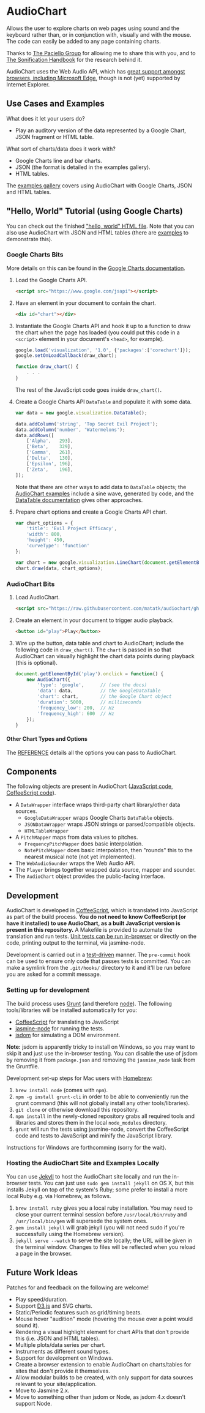 AudioChart
===========

Allows the user to explore charts on web pages using sound and the keyboard rather than, or in conjunction with, visually and with the mouse.  The code can easily be added to any page containing charts.

Thanks to [The Paciello Group](http://paciellogroup.com) for allowing me to share this with you, and to [The Sonification Handbook](http://sonification.de/handbook/) for the research behind it.

AudioChart uses the Web Audio API, which has [great support amongst browsers, including Microsoft Edge](http://caniuse.com/audio-api), though is not (yet) supported by Internet Explorer.

Use Cases and Examples
-----------------------

What does it let your users do?

 * Play an auditory version of the data represented by a Google Chart, JSON fragment or HTML table.

What sort of charts/data does it work with?

 * Google Charts line and bar charts.
 * JSON (the format is detailed in the examples gallery).
 * HTML tables.

The [examples gallery](http://matatk.agrip.org.uk/audiochart/examples-gallery.html) covers using AudioChart with Google Charts, JSON and HTML tables.

"Hello, World" Tutorial (using Google Charts)
----------------------------------------------

You can check out the finished ["hello, world" HTML file](http://matatk.agrip.org.uk/audiochart/hello-world-tutorial.html).  Note that you can also use AudioChart with JSON and HTML tables (there are [examples](http://matatk.agrip.org.uk/audiochart/examples-gallery.html) to demonstrate this).

### Google Charts Bits

More details on this can be found in the [Google Charts documentation](https://developers.google.com/chart/).

 1. Load the Google Charts API.

    ```html
    <script src="https://www.google.com/jsapi"></script>
    ```

 2. Have an element in your document to contain the chart.

    ```html
    <div id="chart"></div>
    ```

 3. Instantiate the Google Charts API and hook it up to a function to draw the chart when the page has loaded (you could put this code in a `<script>` element in your document's `<head>`, for example).

    ```javascript
    google.load('visualization', '1.0', {'packages':['corechart']});
    google.setOnLoadCallback(draw_chart);

    function draw_chart() {
    	. . .
    }
    ```

    The rest of the JavaScript code goes inside `draw_chart()`.

 4. Create a Google Charts API `DataTable` and populate it with some data.

    ```javascript
    var data = new google.visualization.DataTable();

    data.addColumn('string', 'Top Secret Evil Project');
    data.addColumn('number', 'Watermelons');
    data.addRows([
    	['Alpha',   293],
    	['Beta',    329],
    	['Gamma',   261],
    	['Delta',   130],
    	['Epsilon', 196],
    	['Zeta',    196],
    ]);
    ```

    Note that there are other ways to add data to `DataTable` objects; the [AudioChart examples](http://matatk.agrip.org.uk/audiochart/examples-gallery.html) include a sine wave, generated by code, and the [DataTable documentation](https://developers.google.com/chart/interactive/docs/reference#DataTable) gives other approaches.

 6. Prepare chart options and create a Google Charts API chart.

    ```javascript
    var chart_options = {
    	'title': 'Evil Project Efficacy',
    	'width': 800,
    	'height': 450,
    	'curveType': 'function'
    };

    var chart = new google.visualization.LineChart(document.getElementById('chart'));
    chart.draw(data, chart_options);
    ```

### AudioChart Bits

 1. Load AudioChart.

    ```html
    <script src="https://raw.githubusercontent.com/matatk/audiochart/gh-pages/build/audiochart.min.js"></script>
    ```

 2. Create an element in your document to trigger audio playback.

    ```html
    <button id="play">Play</button>
    ```

 3. Wire up the button, data table and chart to AudioChart; include the following code in `draw_chart()`.  The `chart` is passed in so that AudioChart can visually highlight the chart data points during playback (this is optional).

    ```javascript
    document.getElementById('play').onclick = function() {
    	new AudioChart({
    		'type': 'google',      // (see the docs)
    		'data': data,          // the GoogleDataTable
    		'chart': chart,        // the Google Chart object
    		'duration': 5000,      // milliseconds
    		'frequency_low': 200,  // Hz
    		'frequency_high': 600  // Hz
    	});
    }
    ```

#### Other Chart Types and Options

The [REFERENCE](REFERENCE.md) details all the options you can pass to AudioChart.

Components
-----------

The following objects are present in AudioChart ([JavaScript code](build/audiochart.js), [CoffeeScript code](audiochart.coffee)).

 * A `DataWrapper` interface wraps third-party chart library/other data sources.
    - `GoogleDataWrapper` wraps Google Charts `DataTable` objects.
    - `JSONDataWrapper` wraps JSON strings or parsed/compatible objects.
    - `HTMLTableWrapper`
 * A `PitchMapper` maps from data values to pitches.
    - `FrequencyPitchMapper` does basic interpolation.
    - `NotePitchMapper` does basic interpolation, then "rounds" this to the nearest musical note (not yet implemented).
 * The `WebAudioSounder` wraps the Web Audio API.
 * The `Player` brings together wrapped data source, mapper and sounder.
 * The `AudioChart` object provides the public-facing interface.

Development
------------

AudioChart is developed in [CoffeeScript](http://coffeescript.org), which is translated into JavaScript as part of the build process.  **You do not need to know CoffeeScript (or have it installed) to use AudioChart, as a built JavaScript version is present in this repository.**  A Makefile is provided to automate the translation and run tests.  [Unit tests can be run in-browser](http://matatk.agrip.org.uk/audiochart/test/) or directly on the code, printing output to the terminal, via jasmine-node.

Development is carried out in a [test-driven](http://en.wikipedia.org/wiki/Test-driven_development) manner.  The `pre-commit` hook can be used to ensure only code that passes tests is committed.  You can make a symlink from the `.git/hooks/` directory to it and it'll be run before you are asked for a commit message.

### Setting up for development

The build process uses [Grunt](http://gruntjs.com) (and therefore [node](https://github.com/joyent/node)).  The following tools/libraries will be installed automatically for you:

 * [CoffeeScript](https://github.com/jashkenas/coffee-script) for translating to JavaScript
 * [jasmine-node](https://github.com/mhevery/jasmine-node) for running the tests.
 * [jsdom](https://github.com/tmpvar/jsdom) for simulating a DOM environment.

**Note:** jsdom is apparently tricky to install on Windows, so you may want to skip it and just use the in-browser testing.  You can disable the use of jsdom by removing it from `package.json` and removing the `jasmine_node` task from the Gruntfile.

Development set-up steps for Mac users with [Homebrew](http://brew.sh):

 1. `brew install node` (comes with `npm`).
 2. `npm -g install grunt-cli` in order to be able to conveniently run the grunt command (this will not globally install any other tools/libraries).
 3. `git clone` or otherwise download this repository.
 4. `npm install` in the newly-cloned repository grabs all required tools and libraries and stores them in the local `node_modules` directory.
 5. `grunt` will run the tests using jasmine-node, convert the CoffeeScript code and tests to JavaScript and minify the JavaScript library.

Instructions for Windows are forthcomming (sorry for the wait).

### Hosting the AudioChart Site and Examples Locally

You can use [Jekyll](http://jekyllrb.com) to host the AudioChart site locally and run the in-browser tests.  You can just use `sudo gem install jekyll` on OS X, but this installs Jekyll on top of the system's Ruby; some prefer to install a more local Ruby e.g. via Homebrew, as follows.

 1. `brew install ruby` gives you a local ruby installation.  You may need to close your current terminal session before `/usr/local/bin/ruby` and `/usr/local/bin/gem` will supersede the system ones.
 2. `gem install jekyll` will grab jekyll (you will not need sudo if you're successfully using the Homebrew version).
 3. `jekyll serve --watch` to serve the site locally; the URL will be given in the terminal window.  Changes to files will be reflected when you reload a page in the browser.

Future Work Ideas
------------------

Patches for and feedback on the following are welcome!

 * Play speed/duration.
 * Support [D3.js](http://d3js.org) and SVG charts.
 * Static/Periodic features such as grid/timing beats.
 * Mouse hover "audition" mode (hovering the mouse over a point would sound it).
 * Rendering a visual highlight element for chart APIs that don't provide this (i.e. JSON and HTML tables).
 * Multiple plots/data series per chart.
 * Instruments as different sound types.
 * Support for development on Windows.
 * Create a browser extension to enable AudioChart on charts/tables for sites that don't provide it themselves.
 * Allow modular builds to be created, with only support for data sources relevant to your site/application.
 * Move to Jasmine 2.x.
 * Move to something other than jsdom or Node, as jsdom 4.x doesn't support Node.
